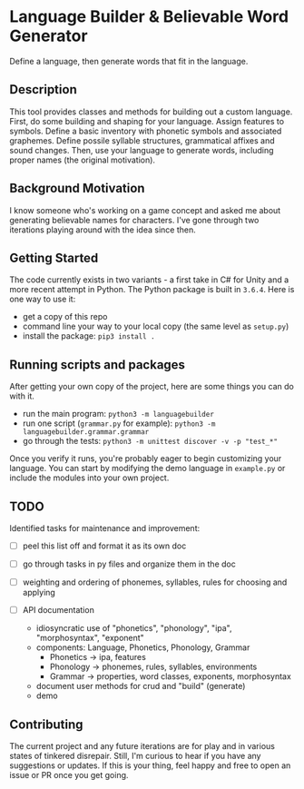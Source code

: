 # Language Builder & Believable Word Generator

Define a language, then generate words that fit in the language.

## Description

This tool provides classes and methods for building out a custom language. First, do some building and shaping for your language. Assign features to symbols. Define a basic inventory with phonetic symbols and associated graphemes. Define possile syllable structures, grammatical affixes and sound changes. Then, use your language to generate words, including proper names (the original motivation).

## Background Motivation

I know someone who's working on a game concept and asked me about generating believable names for characters. I've gone through two iterations playing around with the idea since then.

## Getting Started

The code currently exists in two variants - a first take in C# for Unity and a more recent attempt in Python. The Python package is built in `3.6.4`. Here is one way to use it:
- get a copy of this repo
- command line your way to your local copy (the same level as `setup.py`)
- install the package: `pip3 install .`

## Running scripts and packages

After getting your own copy of the project, here are some things you can do with it.
- run the main program: `python3 -m languagebuilder`
- run one script (`grammar.py` for example): `python3 -m languagebuilder.grammar.grammar`
- go through the tests: `python3 -m unittest discover -v -p "test_*"`

Once you verify it runs, you're probably eager to begin customizing your language. You can start by modifying the demo language in `example.py` or include the modules into your own project.

## TODO

Identified tasks for maintenance and improvement:
- [ ] peel this list off and format it as its own doc
- [ ] go through tasks in py files and organize them in the doc
- [ ] weighting and ordering of phonemes, syllables, rules for choosing and applying

- [ ] API documentation
    - idiosyncratic use of "phonetics", "phonology", "ipa", "morphosyntax", "exponent"
    - components: Language, Phonetics, Phonology, Grammar
        - Phonetics -> ipa, features
        - Phonology -> phonemes, rules, syllables, environments
        - Grammar -> properties, word classes, exponents, morphosyntax
    - document user methods for crud and "build" (generate)
    - demo

## Contributing

The current project and any future iterations are for play and in various states of tinkered disrepair. Still, I'm curious to hear if you have any suggestions or updates. If this is your thing, feel happy and free to open an issue or PR once you get going.

